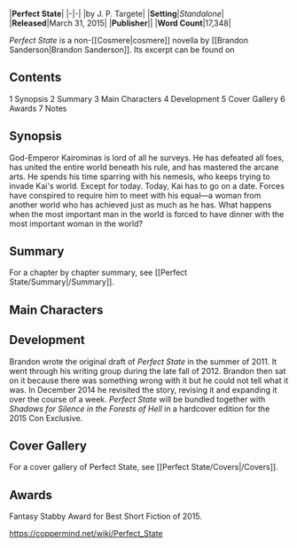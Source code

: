 |**Perfect State**|
|-|-|
|by J. P. Targete|
|**Setting**|*Standalone*|
|**Released**|March 31, 2015|
|**Publisher**||
|**Word Count**|17,348|

*Perfect State* is a non-[[Cosmere\|cosmere]] novella by [[Brandon Sanderson\|Brandon Sanderson]]. Its excerpt can be found on 

## Contents

1 Synopsis
2 Summary
3 Main Characters
4 Development
5 Cover Gallery
6 Awards
7 Notes


## Synopsis
God-Emperor Kairominas is lord of all he surveys. He has defeated all foes, has united the entire world beneath his rule, and has mastered the arcane arts. He spends his time sparring with his nemesis, who keeps trying to invade Kai's world.
Except for today. Today, Kai has to go on a date.
Forces have conspired to require him to meet with his equal—a woman from another world who has achieved just as much as he has. What happens when the most important man in the world is forced to have dinner with the most important woman in the world?

## Summary
For a chapter by chapter summary, see [[Perfect State/Summary\|/Summary]].
## Main Characters

## Development
Brandon wrote the original draft of *Perfect State* in the summer of 2011. It went through his writing group during the late fall of 2012. Brandon then sat on it because there was something wrong with it but he could not tell what it was. In December 2014 he revisited the story, revising it and expanding it over the course of a week.
*Perfect State* will be bundled together with *Shadows for Silence in the Forests of Hell* in a hardcover edition for the 2015 Con Exclusive.

## Cover Gallery
For a cover gallery of Perfect State, see [[Perfect State/Covers\|/Covers]].
## Awards
Fantasy Stabby Award for Best Short Fiction of 2015.


https://coppermind.net/wiki/Perfect_State